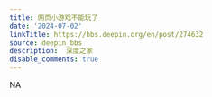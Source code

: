 ```yaml
---
title: 网页小游戏不能玩了
date: '2024-07-02'
linkTitle: https://bbs.deepin.org/en/post/274632
source: deepin_bbs
description:  深度之家 
disable_comments: true
---
```

NA
